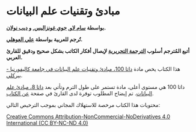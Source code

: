 # مبادئ وتقنيات علم البيانات

**بواسطة [سام لاو][sam], [جوي غونزاليس][joey], و [ديب نولان][deb].**

**تُرجم للعربية بواسطة [علي العوهلي][ali].**

**أتبع المُترجم أسلوب [الترجمة التحريرية](https://ar.wikipedia.org/wiki/%D8%AA%D8%B1%D8%AC%D9%85%D8%A9_%D8%AA%D8%AD%D8%B1%D9%8A%D8%B1%D9%8A%D8%A9) لإيصال أفكار الكاتب بشكل صحيح ودقيق للقارئ العربي.**

هذا الكتاب يخص مادة [داتا 100، مبادئ وتقنيات علم البيانات في جامعة كاليفورنيا - بيركلي][ds100].

داتا 100 هي مستوى أعلى، مادة تستمر على طول الترم وتأتي بعد [داتا 8، مبادئ علم البيانات][data8]. تم إيضاح المطلوب توفرة لدى القارئ في صفحة [عن الكتاب][about].

محتويات هذا الكتاب مرخصة للاستهلاك المجاني بموجب الترخيص التالي:

[Creative Commons Attribution-NonCommercial-NoDerivatives 4.0 International (CC BY-NC-ND 4.0)](https://creativecommons.org/licenses/by-nc-nd/4.0/)

[sam]: http://www.samlau.me/
[joey]: https://people.eecs.berkeley.edu/~jegonzal/
[deb]: https://www.stat.berkeley.edu/~nolan/
[ali]: https://www.alioh.com/
[data8]: http://data8.org/
[ds100]: http://www.ds100.org/
[about]: /about_this_book
